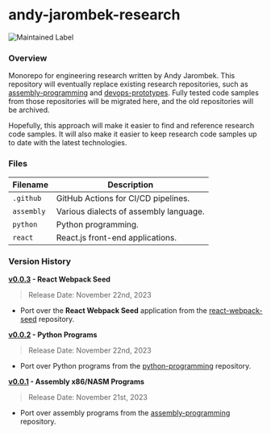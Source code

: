 # andy-jarombek-research

![Maintained Label](https://img.shields.io/badge/Maintained-Yes-brightgreen?style=for-the-badge)

### Overview

Monorepo for engineering research written by Andy Jarombek.  This repository will eventually replace existing 
research repositories, such as [assembly-programming](https://github.com/AJarombek/assembly-programming/) and 
[devops-prototypes](https://github.com/AJarombek/devops-prototypes/).  Fully tested code samples
from those repositories will be migrated here, and the old repositories will be archived.

Hopefully, this approach will make it easier to find and reference research code samples.  It will also make it easier 
to keep research code samples up to date with the latest technologies.

### Files

| Filename   | Description                            |
|------------|----------------------------------------|
| `.github`  | GitHub Actions for CI/CD pipelines.    |
| `assembly` | Various dialects of assembly language. |
| `python`   | Python programming.                    |
| `react`    | React.js front-end applications.       |

### Version History

**[v0.0.3](https://github.com/AJarombek/andy-jarombek-research/tree/v0.0.3) - React Webpack Seed**

> Release Date: November 22nd, 2023

* Port over the **React Webpack Seed** application from the 
[react-webpack-seed](https://github.com/AJarombek/react-webpack-seed/) repository.

**[v0.0.2](https://github.com/AJarombek/andy-jarombek-research/tree/v0.0.2) - Python Programs**

> Release Date: November 22nd, 2023

* Port over Python programs from the [python-programming](https://github.com/AJarombek/python-programming/) 
repository.

**[v0.0.1](https://github.com/AJarombek/andy-jarombek-research/tree/v0.0.1) - Assembly x86/NASM Programs**

> Release Date: November 21st, 2023

* Port over assembly programs from the [assembly-programming](https://github.com/AJarombek/assembly-programming/) 
repository.